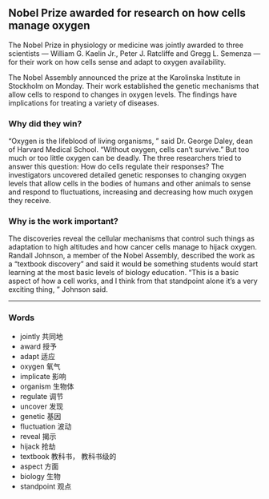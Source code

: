 ## Nobel Prize awarded for research on how cells manage oxygen
The Nobel Prize in physiology or medicine was jointly awarded to three scientists — William G. Kaelin Jr., Peter J. Ratcliffe and Gregg L. Semenza — for their work on how cells sense and adapt to oxygen availability.

The Nobel Assembly announced the prize at the Karolinska Institute in Stockholm on Monday.
Their work established the genetic mechanisms that allow cells to respond to changes in oxygen levels. The findings have implications for treating a variety of diseases.
### Why did they win?

“Oxygen is the lifeblood of living organisms, ” said Dr. George Daley, dean of Harvard Medical School. “Without oxygen, cells can’t survive.” But too much or too little oxygen can be deadly. The three researchers tried to answer this question: How do cells regulate their responses?
The investigators uncovered detailed genetic responses to changing oxygen levels that allow cells in the bodies of humans and other animals to sense and respond to fluctuations, increasing and decreasing how much oxygen they receive.
### Why is the work important?
The discoveries reveal the cellular mechanisms that control such things as adaptation to high altitudes and how cancer cells manage to hijack oxygen. Randall Johnson, a member of the Nobel Assembly, described the work as a “textbook discovery” and said it would be something students would start learning at the most basic levels of biology education.
“This is a basic aspect of how a cell works, and I think from that standpoint alone it’s a very exciting thing, ” Johnson said.

---

### Words
* jointly 共同地
* award 授予
* adapt 适应
* oxygen 氧气
* implicate 影响
* organism 生物体
* regulate 调节
* uncover 发现
* genetic  基因
* fluctuation 波动
* reveal 揭示
* hijack 抢劫
* textbook 教科书， 教科书级的
* aspect 方面
* biology 生物
* standpoint 观点
